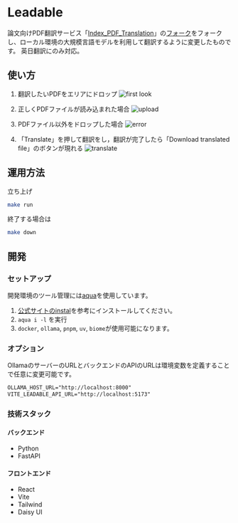 # Leadable

論文向けPDF翻訳サービス「[Index_PDF_Translation](https://github.com/Mega-Gorilla/Index_PDF_Translation)」の[フォーク](https://github.com/chitsii/Index_PDF_Translation)をフォークし、ローカル環境の大規模言語モデルを利用して翻訳するように変更したものです。
英日翻訳にのみ対応。

## 使い方

1. 翻訳したいPDFをエリアにドロップ
   ![first look](docs/images/firstlook.png)

2. 正しくPDFファイルが読み込まれた場合
   ![upload](docs/images/upload.png)

3. PDFファイル以外をドロップした場合
   ![error](docs/images/error.png)

4. 「Translate」を押して翻訳をし，翻訳が完了したら「Download translated file」のボタンが現れる
   ![translate](docs/images/translate.png)

## 運用方法

立ち上げ  

```sh
make run
```

終了する場合は  

```sh
make down
```

## 開発

### セットアップ

開発環境のツール管理には[aqua](https://aquaproj.github.io)を使用しています。  

1. [公式サイトのinstal](https://aquaproj.github.io/docs/install)を参考にインストールしてください。  
2. `aqua i -l` を実行
3. `docker`, `ollama`, `pnpm`, `uv`, `biome`が使用可能になります。  

### オプション

OllamaのサーバーのURLとバックエンドのAPIのURLは環境変数を定義することで任意に変更可能です。  

```txt
OLLAMA_HOST_URL="http://localhost:8000"
VITE_LEADABLE_API_URL="http://localhost:5173"
```

### 技術スタック

#### バックエンド

* Python
* FastAPI

#### フロントエンド

* React
* Vite
* Tailwind
* Daisy UI
